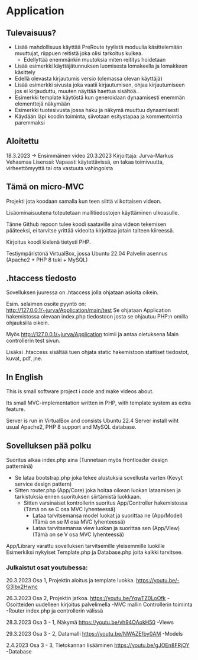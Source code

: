 # Application
## Tulevaisuus?
  - Lisää mahdollisuus käyttää PreRoute tyylistä moduulia käsittelemään muuttujat, riippuen reitistä joka olisi tarkoitus kulkea.
      - Edellyttää enemmänkin muutoksia miten reititys hoidetaan
  - Lisää esimerkki käyttäjätunnuksen luomisesta lomakeella ja lomakkeen käsittely
  - Edellä olevasta kirjautumis versio (olemassa olevan käyttäjä)
  - Lisää esimerkki sivusta joka vaatii kirjautumisen, ohjaa kirjautumiseen jos ei kirjauduttu, muuten näyttää haettua sisältöä..
  - Esimerkki template käytöstä kun generoidaan dynaamisesti enemmän elementtejä näkymään
  - Esimerkki tuotesivusta jossa haku ja näkymä muuttuu dynaamisesti
  - Käydään läpi koodin toiminta, siivotaan esitystapaa ja kommentointia paremmaksi

## Aloitettu
  18.3.2023 -> Ensimmäinen video 20.3.2023
  Kirjoittaja: Jurva-Markus Vehasmaa
  Lisenssi: Vapaasti käytettävissä, en takaa toimivuutta, virheettömyyttä tai ota vastuuta vahingoista

## Tämä on micro-MVC
Projekti jota koodaan samalla kun teen siittä viikottaisen videon.

Lisäominaisuutena toteutetaan mallitiedostojen käyttäminen ulkoasulle.

Tänne Github repoon tulee koodi saataville aina videon tekemisen pääteeksi,
ei tarvitse yrittää videolta kirjoittaa jotain talteen kiireessä.

Kirjoitus koodi kielenä tietysti PHP.

Testiympäristönä VirtualBox, jossa Ubuntu 22.04 Palvelin asennus
  (Apache2 + PHP 8 tuki + MySQL)

## .htaccess tiedosto
Sovelluksen juuressa on .htaccess jolla ohjataan asioita oikein.

Esim. selaimen osoite pyyntö on: http://127.0.0.1/~jurva/Application/main/test
Se ohjataan Application hakemistossa olevaan index.php tiedostoon josta se ohjautuu PHP:n omilla ohjauksilla oikein.

Myös http://127.0.0.1/~jurva/Application toimii ja antaa oletuksena Main controllerin test sivun.

Lisäksi .htaccess sisältää tuen ohjata static hakemistoon stattiset tiedostot, kuvat, pdf, jne.


## In English
This is small software project i code and make videos about.

Its small MVC-implementation written in PHP, with template system as extra feature.

Server is run in VirtualBox and consists Ubuntu 22.4 Server install wiht usual Apache2, PHP 8 support and MySQL database.

## Sovelluksen pää polku
Suoritus alkaa index.php aina (Tunnetaan myös frontloader design patterninä)
  - Se lataa bootstrap.php joka tekee alustuksia sovellusta varten (Kevyt service design pattern)
  - Sitten router.php (App/Core) joka hoitaa oikean luokan lataamisen ja tarkistuksia ennen suorituksen siirtämistä luokkaan.
    - Sitten varsinaiset kontrollerin suoritus App/Controller hakemistossa (Tämä on se C osa MVC lyhenteessä)
      - Lataa tarvitsemansa model luokat ja suorittaa ne (App/Model) (Tämä on se M osa MVC lyhenteessä)
      - Lataa tarvitsemansa view luokan ja suorittaa sen (App/View) (Tämä on se V osa MVC lyhenteessä)

App/Library varattu sovelluksen tarvitsemille yleisemmille luokille
  Esimerkiksi nykyiset Template.php ja Database.php joita kaikki tarvitsee.

### Julkaistut osat youtubessa:

20.3.2023 Osa 1, Projektin aloitus ja template luokka.
  https://youtu.be/-G3Ibx2Hwnc

26.3.2023 Osa 2, Projektin jatkoa.
  https://youtu.be/YqwTZ0LoOfk
 -Osoitteiden uudelleen kirjoitus palvelimella
 -MVC mallin Controllerin toiminta
 -Router index.php ja controllerin välissä

28.3.2023 Osa 3 - 1, Näkymä
  https://youtu.be/vh94OAokH50
 -Views

29.3.2023 Osa 3 - 2, Datamalli
  https://youtu.be/NWAZEfby0AM
 -Models

2.4.2023 Osa 3 - 3, Tietokannan lisääminen
  https://youtu.be/gJOEn8FRjOY
 -Database


